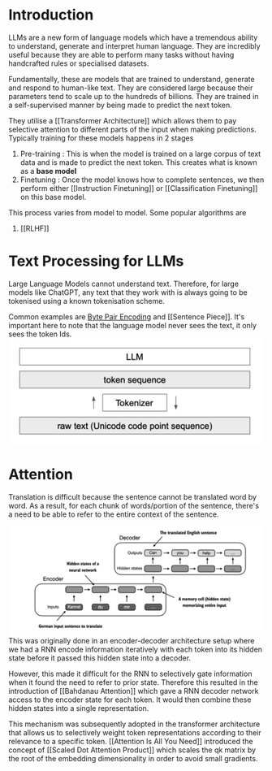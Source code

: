 
# Introduction

LLMs are a new form of language models which have a tremendous ability to understand, generate and interpret human language. They are incredibly useful because they are able to perform many tasks without having handcrafted rules or specialised datasets.

Fundamentally, these are models that are trained to understand, generate and respond to human-like text. They are considered large because their parameters tend to scale up to the hundreds of billions. They are trained in a self-supervised manner by being made to predict the next token.

They utilise a [[Transformer Architecture]] which allows them to pay selective attention to different parts of the input when making predictions. Typically training for these models happens in 2 stages

1. Pre-training : This is when the model is trained on a large corpus of text data and is made to predict the next token. This creates what is known as a **base model** 
2. Finetuning : Once the model knows how to complete sentences, we then perform either [[Instruction Finetuning]] or [[Classification Finetuning]] on this base model. 

This process varies from model to model. Some popular algorithms are 

1. [[RLHF]]

# Text Processing for LLMs

Large Language Models cannot understand text. Therefore, for large models like ChatGPT, any text that they work with is always going to be tokenised using a known tokenisation scheme.

Common examples are [Byte Pair Encoding](Byte%20Pair%20Encoding.md) and [[Sentence Piece]]. It's important here to note that the language model never sees the text, it only sees the token Ids.![image | 400](assets/Screenshot%202024-04-26%20at%201.58.51%20PM.png)

# Attention

Translation is difficult because the sentence cannot be translated word by word. As a result, for each chunk of words/portion of the sentence, there's a need to be able to refer to the entire context of the sentence.

![](assets/Screenshot%202024-04-26%20at%202.02.54%20PM.png)
This was originally done in an encoder-decoder architecture setup where we had a RNN encode information iteratively with each token into its hidden state before it passed this hidden state into a decoder.

However, this made it difficult for the RNN to selectively gate information when it found the need to refer to prior state. Therefore this resulted in the introduction of [[Bahdanau Attention]] which gave a RNN decoder network access to the encoder state for each token. It would then combine these hidden states into a single representation.

This mechanism was subsequently adopted in the transformer architecture that allows us to selectively weight token representations according to their relevance to a specific token. [[Attention Is All You Need]] introduced the concept of [[Scaled Dot Attention Product]] which scales the qk matrix by the root of the embedding dimensionality in order to avoid small gradients.

